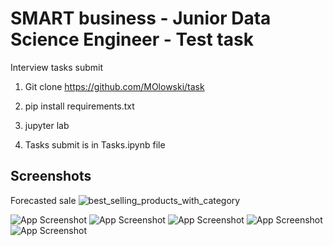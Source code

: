 
# SMART business - Junior Data Science Engineer - Test task

Interview tasks submit

1. Git clone https://github.com/MOlowski/task

2. pip install requirements.txt

3. jupyter lab

4. Tasks submit is in Tasks.ipynb file
## Screenshots
Forecasted sale
![best_selling_products_with_category](https://github.com/MOlowski/task/assets/105279597/c70a4e00-6876-4953-afb1-c0b4a2210579)

![App Screenshot](https://raw.githubusercontent.com/MOlowski/task/main/media/correlation_between_daily_sales_and_other_values.png?token=GHSAT0AAAAAACSHKVHPD7FSVAJ5LYEVGIA6ZSLVSSQ)
![App Screenshot](https://raw.githubusercontent.com/MOlowski/task/main/media/best_selling_products_with_category.png?token=GHSAT0AAAAAACSHKVHO6RRZDUGNZL5YW4LIZSLVR7Q)
![App Screenshot](https://raw.githubusercontent.com/MOlowski/task/main/media/best_turnover_for_each_category.png?token=GHSAT0AAAAAACSHKVHPSU5WMJNPPOLHSVSCZSLVSHQ)
![App Screenshot](https://raw.githubusercontent.com/MOlowski/task/main/media/top_10_sellers_with_seller_state.png?token=GHSAT0AAAAAACSHKVHOMTHCLWHXUZCUW7X6ZSLVTSA)
![App Screenshot](https://raw.githubusercontent.com/MOlowski/task/main/media/correlation_heatmap_between_price_turnover_and_weight.png?token=GHSAT0AAAAAACSHKVHOJETSEZPWN2NFZVC4ZSLVTAQ)
